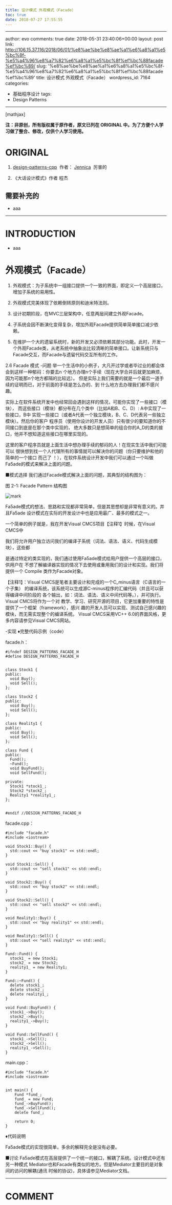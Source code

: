```yaml
---
title: 设计模式 外观模式（Facade）
toc: true
date: 2018-07-27 17:55:55
---
```

---
author: evo
comments: true
date: 2018-05-31 23:40:06+00:00
layout: post
link: http://106.15.37.116/2018/06/01/%e8%ae%be%e8%ae%a1%e6%a8%a1%e5%bc%8f-%e5%a4%96%e8%a7%82%e6%a8%a1%e5%bc%8f%ef%bc%88facade%ef%bc%89/
slug: '%e8%ae%be%e8%ae%a1%e6%a8%a1%e5%bc%8f-%e5%a4%96%e8%a7%82%e6%a8%a1%e5%bc%8f%ef%bc%88facade%ef%bc%89'
title: 设计模式 外观模式（Facade）
wordpress_id: 7164
categories:
- 基础程序设计
tags:
- Design Patterns
---

<!-- more -->

[mathjax]

**注：非原创，所有版权属于原作者，原文已列在 ORIGINAL 中。为了方便个人学习做了整合、修改，仅供个人学习使用。**


# ORIGINAL






  1. [design-patterns-cpp](https://github.com/yogykwan/design-patterns-cpp)  作者： [Jennica](http://jennica.space/)  厉害的


  2. 《大话设计模式》作者 程杰




## 需要补充的






  * aaa





* * *





# INTRODUCTION






  * aaa





# 外观模式（Facade）






  1. 外观模式：为子系统中一组接口提供一个一致的界面，即定义一个高层接口，增加子系统的易用性。


  2. 外观模式完美体现了依赖倒转原则和迪米特法则。


  3. 设计初期阶段，在MVC三层架构中，任意两层间建立外观Facade。


  4. 子系统会因不断演化变得复杂，增加外观Facade提供简单简单接口减少依赖。


  5. 在维护一个大的遗留系统时，新的开发又必须依赖其部分功能。此时，开发一个外观Facade类，从老系统中抽象出比较清晰的简单接口。让新系统只与Facade交互，而Facade与遗留代码交互所有的工作。






2.6 Facade 模式
-问题
举一个生活中的小例子，大凡开过学或者毕过业的都会体会到这样一种郁闷：你要去n 个地方办理n个手续（现在大学合并后就更加麻烦，因为可能那n个地方都隔的比较远）。 但是实际上我们需要的就是一个最后一道手续的证明而已，对于前面的手续是怎么办的、到 什么地方去办理我们都不感兴趣。

实际上在软件系统开发中也经常回会遇到这样的情况，可能你实现了一些接口（模块）， 而这些接口（模块）都分布在几个类中（比如A和B、C、D）: A中实现了一些接口，B中 实现一些接口（或者A代表一个独立模块，B、C、D代表另一些独立模块）。然后你的客户 程序员（使用你设计的开发人员）只有很少的要知道你的不同接口到底是在那个类中实现的， 绝大多数只是想简单的组合你的A_D的类的接口，他并不想知道这些接口在哪里实现的。

这里的客户程序员就是上面生活中想办理手续的郁闷的人！在现实生活中我们可能可以 很快想到找一个人代理所有的事情就可以解决你的问题（你只要维护和他的简单的一个接口 而己了 ！），在软件系统设计开发中我们可以通过一个叫做Fa5ade的模式来解决上面的问题。

■模式选择
我们通过Facade模式解决上面的问题，其典型的结构图为：

图 2-1: Facade Pattern 结构图


![mark](http://pacdb2bfr.bkt.clouddn.com/blog/image/180727/aE4CdIDChJ.png?imageslim)

Fa5ade模式的想法、思路和实现都非常简单，但是其思想却是非常有意义的。并且Fa5ade 设计模式在实际的开发设计中也是应用最广、最多的模式之一。

一个简单的例子就是，我在开发Visual CMCS项目【注释1】时候，在Visual CMCS中

我们将允许用户独立访问我们的编译子系统（词法、语法、语义、代码生成模块），这些都

是通过特定的类实现的，我们通过使用Fa5ade模式给用户提供一个高层的接口，供用户在 不想了解编译器实现的情况下去使用或重用我们的设计和实现。我们将提供一个 Compile 类作为Facade对象。

【注释1】：Visual CMCS是笔者主要设计和完成的一个C_minus语言（C语言的一个子集） 的编译系统，该系统可以生成源C-minus程序的汇编代码（并且可以获得编译中间阶段的 各个输出，如：词法、语法、语义中间代码等。），并可执行。Visual CMCS将作为一个对 教学、学习、研究开源的项目，它更加重要的特性是提供了一个框架（framework），感兴 趣的开发人员可以实现、测试自己感兴趣的模块，而无需实现整个的编译系统。 Visual CMCS采用VC++ 6.0的界面风格，更多内容请参见Visual CMCS网站。

-实现
♦完整代码示例（code）

facade.h：


    #ifndef DESIGN_PATTERNS_FACADE_H
    #define DESIGN_PATTERNS_FACADE_H


    class Stock1 {
    public:
      void Buy();
      void Sell();
    };

    class Stock2 {
    public:
      void Buy();
      void Sell();
    };

    class Reality1 {
    public:
      void Buy();
      void Sell();
    };

    class Fund {
    public:
      Fund();
      ~Fund();
      void BuyFund();
      void SellFund();

    private:
      Stock1 *stock1_;
      Stock2 *stock2_;
      Reality1 *reality1_;
    };


    #endif //DESIGN_PATTERNS_FACADE_H



facade.cpp：


    #include "facade.h"
    #include <iostream>

    void Stock1::Buy() {
      std::cout << "buy stock1" << std::endl;
    }

    void Stock1::Sell() {
      std::cout << "sell stock1" << std::endl;
    }

    void Stock2::Buy() {
      std::cout << "buy stock2" << std::endl;
    }

    void Stock2::Sell() {
      std::cout << "sell stock2" << std::endl;
    }

    void Reality1::Buy() {
      std::cout << "buy reality1" << std::endl;
    }

    void Reality1::Sell() {
      std::cout << "sell reality1" << std::endl;
    }

    Fund::Fund() {
      stock1_ = new Stock1;
      stock2_ = new Stock2;
      reality1_ = new Reality1;
    }

    Fund::~Fund() {
      delete stock1_;
      delete stock2_;
      delete reality1_;
    }

    void Fund::BuyFund() {
      stock1_->Buy();
      stock2_->Buy();
      reality1_->Buy();
    }

    void Fund::SellFund() {
      stock1_->Sell();
      stock2_->Sell();
      reality1_->Sell();
    }



main.cpp：


    #include "facade.h"
    #include <iostream>


    int main() {
        Fund *fund_;
        fund_ = new Fund;
        fund_->BuyFund();
        fund_->SellFund();
        delete fund_;

        return 0;
    }


♦代码说明

Fa5ade模式的实现很简单，多余的解释完全是没有必要。

■讨论
Fa5ade模式在高层提供了一个统一的接口，解耦了系统。设计模式中还有另一种模式 Mediator也和Facade有类似的地方。但是Mediator主要目的是对象间的访问的解耦(通讯 时候的协议)，具体请参见Mediator文档。















* * *





# COMMENT
